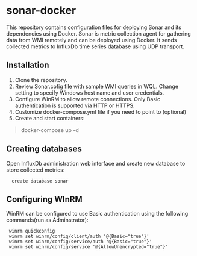 # sonar-docker
This repository contains configuration files for deploying Sonar and its dependencies using Docker. 
Sonar is metric collection agent for gathering data from WMI remotely and can be deployed using Docker.
It sends collected metrics to InfluxDb time series database using UDP transport.

## Installation
1. Clone the repository.
2. Review Sonar.cofig file with sample WMI queries in WQL. Change setting to specify Windows host name and user credentials.
3. Configure WinRM to allow remote connections. Only Basic authentication is supported via HTTP or HTTPS.
4. Customize docker-compose.yml file if you need to point to  (optional)
5. Create and start containers: 
  >docker-compose up -d

## Creating databases
Open InfluxDb administration web interface and create new database to store collected metrics:
```
  create database sonar
```

## Configuring WInRM
WinRM can be configured to use Basic authentication using the following commands(run as Adminstrator):
 ```
  winrm quickconfig
  winrm set winrm/config/client/auth '@{Basic="true"}'
  winrm set winrm/config/service/auth '@{Basic="true"}'
  winrm set winrm/config/service '@{AllowUnencrypted="true"}'
```
